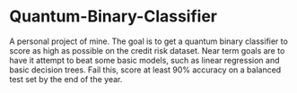 # Quantum-Binary-Classifier
A personal project of mine. The goal is to get a quantum binary classifier to score as high
as possible on the credit risk dataset. Near term goals are to have it attempt to beat some
basic models, such as linear regression and basic decision trees. Fail this, score at 
least 90% accuracy on a balanced test set by the end of the year.
